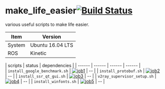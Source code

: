 # make_life_easier[![Build Status](https://travis-ci.com/yuzhangbit/make_life_easier.svg?branch=master)](https://travis-ci.com/yuzhangbit/make_life_easier)
various useful scripts to make life easier.

| Item | Version  |  
| ------ | ------ |  
| System | Ubuntu 16.04 LTS |  
| ROS    | Kinetic     |  




| scripts | status  | dependencies |
| ------ | ------ | ------ | ------ |  
| `install_google_benchmark.sh` | [![job1][1]][0] | -- |
| `install_protobuf.sh`    | [![job2][2]][0]  |  -- |
| `install_ssr_qt_gui.sh`    | [![job3][3]][0]  | -- |
| `v2ray_supervisor_setup.sh`    | [![job4][4]][0]  | -- |
| `install_winfonts.sh`    | [![job5][5]][0]  | -- |


[0]: https://travis-ci.com/yuzhangbit/make_life_easier
[1]: https://travis-matrix-badges.herokuapp.com/repos/yuzhangbit/make_life_easier/branches/master/1
[2]: https://travis-matrix-badges.herokuapp.com/repos/yuzhangbit/make_life_easier/branches/master/2
[3]: https://travis-matrix-badges.herokuapp.com/repos/yuzhangbit/make_life_easier/branches/master/3
[4]: https://travis-matrix-badges.herokuapp.com/repos/yuzhangbit/make_life_easier/branches/master/4
[5]: https://travis-matrix-badges.herokuapp.com/repos/yuzhangbit/make_life_easier/branches/master/5
